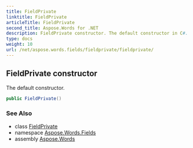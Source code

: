 ```yaml
---
title: FieldPrivate
linktitle: FieldPrivate
articleTitle: FieldPrivate
second_title: Aspose.Words for .NET
description: FieldPrivate constructor. The default constructor in C#.
type: docs
weight: 10
url: /net/aspose.words.fields/fieldprivate/fieldprivate/
---
```

## FieldPrivate constructor

The default constructor.

```csharp
public FieldPrivate()
```

### See Also

* class [FieldPrivate](../)
* namespace [Aspose.Words.Fields](../../../aspose.words.fields/)
* assembly [Aspose.Words](../../../)
